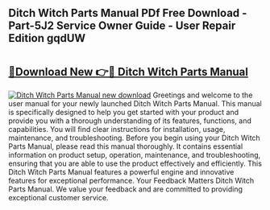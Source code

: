 ## Ditch Witch Parts Manual PDf Free Download - Part-5J2 Service Owner Guide - User Repair Edition gqdUW

# <h2><a href="http://bc76280.oget.top/?id=Ditch+Witch+Parts+Manual">🔗Download New 👉🔴 Ditch Witch Parts Manual</a></h2>

[![Ditch Witch Parts Manual new download](https://i.imgur.com/5g1atiW.png)](http://bc76280.oget.top/?id=Ditch+Witch+Parts+Manual)
Greetings and welcome to the user manual for your newly launched Ditch Witch Parts Manual. This manual is specifically designed to help you get started with your product and provide you with a thorough understanding of its features, functions, and capabilities. You will find clear instructions for installation, usage, maintenance, and troubleshooting. Before you begin using your Ditch Witch Parts Manual, please read this manual thoroughly. It contains essential information on product setup, operation, maintenance, and troubleshooting, ensuring that you are able to use the product effectively and efficiently. This Ditch Witch Parts Manual features a powerful engine and innovative features for exceptional performance. Your Feedback Matters Ditch Witch Parts Manual. We value your feedback and are committed to providing exceptional customer service.
